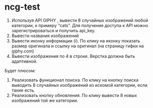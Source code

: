 # ncg-test

1. Используя API GIPHY , вывести 8 случайных изображений любой категории, к примеру “cats”. Для получения доступа к API можно зарегистрироваться и получить api_key.
2. Вывести названия изображений
3. Вывести иконку информации (i). По клику на иконку показать размер оригинала и ссылку на оригинал (на страницу гифки на giphy.com) 
4. Вывести изображения по 4 в строке. Верстка должна быть адаптивной.

Будет плюсом:
1. Реализовать функционал поиска. По клику на кнопку поиска выводить 8 случайных изображений из искомой категории, если такие есть.
2. Реализовать кнопку обновления. По клику вывести 8 новых изображений той же категории.
